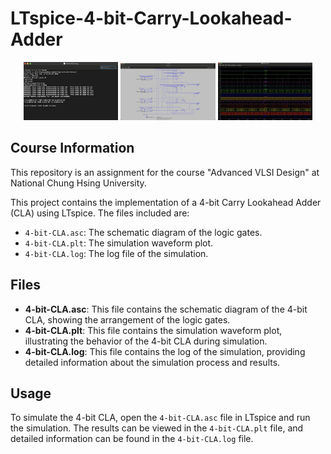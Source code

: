 # LTspice-4-bit-Carry-Lookahead-Adder

<p align="center">
  <img src="images/log.png" alt="Log" width="30%">
  <img src="images/Logic Circuit Diagram.png" alt="Logic Circuit Diagram" width="30%">
  <img src="images/Simulation Waveform Plot.png" alt="Simulation Waveform Plot" width="30%">
</p>

## Course Information

This repository is an assignment for the course "Advanced VLSI Design" at National Chung Hsing University.

This project contains the implementation of a 4-bit Carry Lookahead Adder (CLA) using LTspice. The files included are:

- `4-bit-CLA.asc`: The schematic diagram of the logic gates.
- `4-bit-CLA.plt`: The simulation waveform plot.
- `4-bit-CLA.log`: The log file of the simulation.

## Files

- **4-bit-CLA.asc**: This file contains the schematic diagram of the 4-bit CLA, showing the arrangement of the logic gates.
- **4-bit-CLA.plt**: This file contains the simulation waveform plot, illustrating the behavior of the 4-bit CLA during simulation.
- **4-bit-CLA.log**: This file contains the log of the simulation, providing detailed information about the simulation process and results.

## Usage

To simulate the 4-bit CLA, open the `4-bit-CLA.asc` file in LTspice and run the simulation. The results can be viewed in the `4-bit-CLA.plt` file, and detailed information can be found in the `4-bit-CLA.log` file.